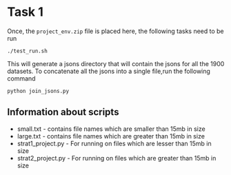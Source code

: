# Task 1

Once, the `project_env.zip` file is placed here, 
the following tasks need to be run

```
./test_run.sh
```

This will generate a jsons directory that will contain the jsons for all the 1900 datasets. To concatenate all the jsons into a single file,run the following command 
```
python join_jsons.py
```

## Information about scripts 
- small.txt - contains file names which are smaller than 15mb in size
- large.txt -  contains file names which are greater than 15mb in size
- strat1_project.py - For running on files which are lesser
than 15mb in size
- strat2_project.py - For running on files which are greater than 15mb in size